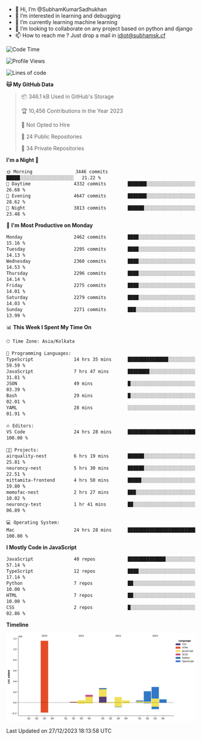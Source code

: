 - 👋 Hi, I’m @SubhamKumarSadhukhan
- 👀 I’m interested in learning and debugging
- 🌱 I’m currently learning machine learning
- 💞️ I’m looking to collaborate on any project based on python and django
- 📫 How to reach me ?
      Just drop a mail in idiot@subhamsk.cf

<!---
SubhamKumarSadhukhan/SubhamKumarSadhukhan is a ✨ special ✨ repository because its `README.md` (this file) appears on your GitHub profile.
You can click the Preview link to take a look at your changes.
--->


<!--START_SECTION:waka-->
![Code Time](http://img.shields.io/badge/Code%20Time-1%2C791%20hrs%2034%20mins-blue)

![Profile Views](http://img.shields.io/badge/Profile%20Views-0-blue)

![Lines of code](https://img.shields.io/badge/From%20Hello%20World%20I%27ve%20Written-2.4%20million%20lines%20of%20code-blue)

**🐱 My GitHub Data** 

> 📦 346.1 kB Used in GitHub's Storage 
 > 
> 🏆 10,456 Contributions in the Year 2023
 > 
> 🚫 Not Opted to Hire
 > 
> 📜 24 Public Repositories 
 > 
> 🔑 34 Private Repositories 
 > 
**I'm a Night 🦉** 

```text
🌞 Morning                3446 commits        █████░░░░░░░░░░░░░░░░░░░░   21.22 % 
🌆 Daytime                4332 commits        ███████░░░░░░░░░░░░░░░░░░   26.68 % 
🌃 Evening                4647 commits        ███████░░░░░░░░░░░░░░░░░░   28.62 % 
🌙 Night                  3813 commits        ██████░░░░░░░░░░░░░░░░░░░   23.48 % 
```
📅 **I'm Most Productive on Monday** 

```text
Monday                   2462 commits        ████░░░░░░░░░░░░░░░░░░░░░   15.16 % 
Tuesday                  2295 commits        ████░░░░░░░░░░░░░░░░░░░░░   14.13 % 
Wednesday                2360 commits        ████░░░░░░░░░░░░░░░░░░░░░   14.53 % 
Thursday                 2296 commits        ████░░░░░░░░░░░░░░░░░░░░░   14.14 % 
Friday                   2275 commits        ████░░░░░░░░░░░░░░░░░░░░░   14.01 % 
Saturday                 2279 commits        ████░░░░░░░░░░░░░░░░░░░░░   14.03 % 
Sunday                   2271 commits        ███░░░░░░░░░░░░░░░░░░░░░░   13.99 % 
```


📊 **This Week I Spent My Time On** 

```text
🕑︎ Time Zone: Asia/Kolkata

💬 Programming Languages: 
TypeScript               14 hrs 35 mins      ███████████████░░░░░░░░░░   59.59 % 
JavaScript               7 hrs 47 mins       ████████░░░░░░░░░░░░░░░░░   31.81 % 
JSON                     49 mins             █░░░░░░░░░░░░░░░░░░░░░░░░   03.39 % 
Bash                     29 mins             █░░░░░░░░░░░░░░░░░░░░░░░░   02.01 % 
YAML                     28 mins             ░░░░░░░░░░░░░░░░░░░░░░░░░   01.91 % 

🔥 Editors: 
VS Code                  24 hrs 28 mins      █████████████████████████   100.00 % 

🐱‍💻 Projects: 
airquality-nest          6 hrs 19 mins       ██████░░░░░░░░░░░░░░░░░░░   25.81 % 
neuroncy-nest            5 hrs 30 mins       ██████░░░░░░░░░░░░░░░░░░░   22.51 % 
mittamita-frontend       4 hrs 50 mins       █████░░░░░░░░░░░░░░░░░░░░   19.80 % 
memofac-nest             2 hrs 27 mins       ███░░░░░░░░░░░░░░░░░░░░░░   10.02 % 
neuroncy-test            1 hr 41 mins        ██░░░░░░░░░░░░░░░░░░░░░░░   06.89 % 

💻 Operating System: 
Mac                      24 hrs 28 mins      █████████████████████████   100.00 % 
```

**I Mostly Code in JavaScript** 

```text
JavaScript               40 repos            ██████████████░░░░░░░░░░░   57.14 % 
TypeScript               12 repos            ████░░░░░░░░░░░░░░░░░░░░░   17.14 % 
Python                   7 repos             ██░░░░░░░░░░░░░░░░░░░░░░░   10.00 % 
HTML                     7 repos             ██░░░░░░░░░░░░░░░░░░░░░░░   10.00 % 
CSS                      2 repos             █░░░░░░░░░░░░░░░░░░░░░░░░   02.86 % 
```



**Timeline**

![Lines of Code chart](https://raw.githubusercontent.com/SubhamKumarSadhukhan/SubhamKumarSadhukhan/main/assets/bar_graph.png)


 Last Updated on 27/12/2023 18:13:58 UTC
<!--END_SECTION:waka-->
